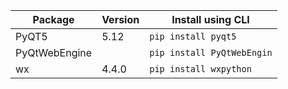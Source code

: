 |Package      |Version|Install using CLI         |
|-------------|-------|--------------------------|
|PyQT5        |5.12   |`pip install pyqt5`       |
|PyQtWebEngine|       |`pip install PyQtWebEngin`|
|wx           |4.4.0  |`pip install wxpython`    |
